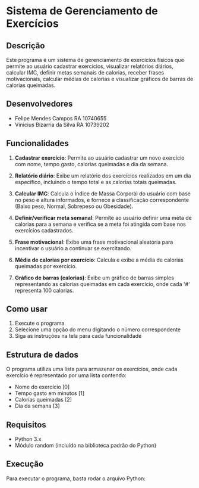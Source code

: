 # Sistema de Gerenciamento de Exercícios

## Descrição
Este programa é um sistema de gerenciamento de exercícios físicos que permite ao usuário cadastrar exercícios, visualizar relatórios diários, calcular IMC, definir metas semanais de calorias, receber frases motivacionais, calcular médias de calorias e visualizar gráficos de barras de calorias queimadas.

## Desenvolvedores
- Felipe Mendes Campos RA 10740655
- Vinicius Bizarria da Silva RA 10739202

## Funcionalidades

1. **Cadastrar exercício**: Permite ao usuário cadastrar um novo exercício com nome, tempo gasto, calorias queimadas e dia da semana.

2. **Relatório diário**: Exibe um relatório dos exercícios realizados em um dia específico, incluindo o tempo total e as calorias totais queimadas.

3. **Calcular IMC**: Calcula o Índice de Massa Corporal do usuário com base no peso e altura informados, e fornece a classificação correspondente (Baixo peso, Normal, Sobrepeso ou Obesidade).

4. **Definir/verificar meta semanal**: Permite ao usuário definir uma meta de calorias para a semana e verifica se a meta foi atingida com base nos exercícios cadastrados.

5. **Frase motivacional**: Exibe uma frase motivacional aleatória para incentivar o usuário a continuar se exercitando.

6. **Média de calorias por exercício**: Calcula e exibe a média de calorias queimadas por exercício.

7. **Gráfico de barras (calorias)**: Exibe um gráfico de barras simples representando as calorias queimadas em cada exercício, onde cada '#' representa 100 calorias.

## Como usar
1. Execute o programa
2. Selecione uma opção do menu digitando o número correspondente
3. Siga as instruções na tela para cada funcionalidade

## Estrutura de dados
O programa utiliza uma lista para armazenar os exercícios, onde cada exercício é representado por uma lista contendo:
- Nome do exercício [0]
- Tempo gasto em minutos [1]
- Calorias queimadas [2]
- Dia da semana [3]

## Requisitos
- Python 3.x
- Módulo random (incluído na biblioteca padrão do Python)

## Execução
Para executar o programa, basta rodar o arquivo Python:
